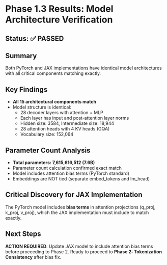 # Phase 1.3 Results: Model Architecture Verification

## Status: ✅ PASSED

## Summary
Both PyTorch and JAX implementations have identical model architectures with all critical components matching exactly.

## Key Findings
- **All 15 architectural components match**
- Model structure is identical:
  - 28 decoder layers with attention + MLP
  - Each layer has input and post-attention layer norms
  - Hidden size: 3584, Intermediate size: 18,944
  - 28 attention heads with 4 KV heads (GQA)
  - Vocabulary size: 152,064

## Parameter Count Analysis
- **Total parameters: 7,615,616,512 (7.6B)**
- Parameter count calculation confirmed exact match
- Model includes attention bias terms (PyTorch standard)
- Embeddings are NOT tied (separate embed_tokens and lm_head)

## Critical Discovery for JAX Implementation
The PyTorch model includes **bias terms** in attention projections (q_proj, k_proj, v_proj), which the JAX implementation must include to match exactly.

## Next Steps
**ACTION REQUIRED**: Update JAX model to include attention bias terms before proceeding to Phase 2.
Ready to proceed to **Phase 2: Tokenization Consistency** after bias fix. 